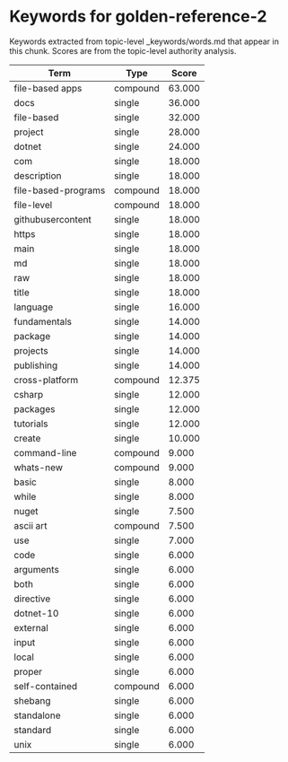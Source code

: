 # Keywords for golden-reference-2

Keywords extracted from topic-level _keywords/words.md that appear in this chunk.
Scores are from the topic-level authority analysis.

| Term | Type | Score |
|------|------|-------|
| file-based apps | compound | 63.000 |
| docs | single | 36.000 |
| file-based | single | 32.000 |
| project | single | 28.000 |
| dotnet | single | 24.000 |
| com | single | 18.000 |
| description | single | 18.000 |
| file-based-programs | compound | 18.000 |
| file-level | compound | 18.000 |
| githubusercontent | single | 18.000 |
| https | single | 18.000 |
| main | single | 18.000 |
| md | single | 18.000 |
| raw | single | 18.000 |
| title | single | 18.000 |
| language | single | 16.000 |
| fundamentals | single | 14.000 |
| package | single | 14.000 |
| projects | single | 14.000 |
| publishing | single | 14.000 |
| cross-platform | compound | 12.375 |
| csharp | single | 12.000 |
| packages | single | 12.000 |
| tutorials | single | 12.000 |
| create | single | 10.000 |
| command-line | compound | 9.000 |
| whats-new | compound | 9.000 |
| basic | single | 8.000 |
| while | single | 8.000 |
| nuget | single | 7.500 |
| ascii art | compound | 7.500 |
| use | single | 7.000 |
| code | single | 6.000 |
| arguments | single | 6.000 |
| both | single | 6.000 |
| directive | single | 6.000 |
| dotnet-10 | single | 6.000 |
| external | single | 6.000 |
| input | single | 6.000 |
| local | single | 6.000 |
| proper | single | 6.000 |
| self-contained | compound | 6.000 |
| shebang | single | 6.000 |
| standalone | single | 6.000 |
| standard | single | 6.000 |
| unix | single | 6.000 |
